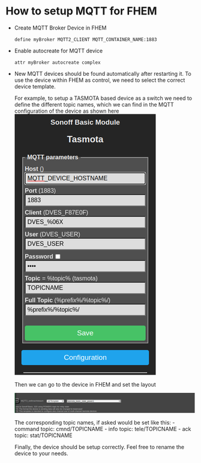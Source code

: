 # How to setup MQTT for FHEM

- Create MQTT Broker Device in FHEM

    ```fhem
    define myBroker MQTT2_CLIENT MQTT_CONTAINER_NAME:1883
    ```

- Enable autocreate for MQTT device

    ```fhem
    attr myBroker autocreate complex
    ```

- New MQTT devices should be found automatically after restarting it. To use the device within FHEM as control, we
need to select the correct device template.

    For example, to setup a TASMOTA based device as a switch we need to define the different topic names, which we can
    find in the MQTT configuration of the device as shown here
    ![Tasmota-Configuration](.img/tasmota_config.png)

    Then we can go to the device in FHEM and set the layout

    ![Tasmota-Configuration](.img/fhem_mqtt_device.png)

    The corresponding topic names, if asked would be set like this:
        - command topic: cmnd/TOPICNAME
        - info topic: tele/TOPICNAME
        - ack topic: stat/TOPICNAME

    Finally, the device should be setup correctly. Feel free to rename the device to your needs.

